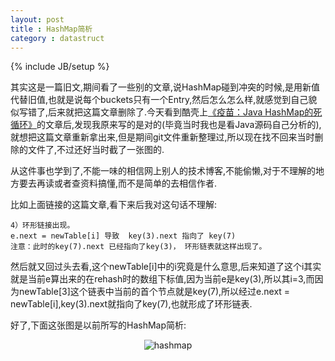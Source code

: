 ```yaml
---
layout: post
title : HashMap简析
category : datastruct
---
```

{% include JB/setup %}

其实这是一篇旧文,期间看了一些别的文章,说HashMap碰到冲突的时候,是用新值代替旧值,也就是说每个buckets只有一个Entry,然后怎么怎么样,就感觉到自己貌似写错了,后来就把这篇文章删除了.今天看到酷壳上[《疫苗：Java HashMap的死循环》](http://coolshell.cn/articles/9606.html)的文章后,发现我原来写的是对的(毕竟当时我也是看Java源码自己分析的),就想把这篇文章重新拿出来,但是期间git文件重新整理过,所以现在找不回来当时删除的文件了,不过还好当时截了一张图的.

从这件事也学到了,不能一味的相信网上别人的技术博客,不能偷懒,对于不理解的地方要去再读或者查资料搞懂,而不是简单的去相信作者.

比如上面链接的这篇文章,看下来后我对这句话不理解:

	4）环形链接出现。
	e.next = newTable[i] 导致  key(3).next 指向了 key(7)
	注意：此时的key(7).next 已经指向了key(3)， 环形链表就这样出现了。

然后就又回过头去看,这个newTable[i]中的i究竟是什么意思,后来知道了这个i其实就是当前e算出来的在rehash时的数组下标值,因为当前e是key(3),所以其i=3,而因为newTable[3]这个链表中当前的首个节点就是key(7),所以经过e.next = newTable[i],key(3).next就指向了key(7),也就形成了环形链表.

好了,下面这张图是以前所写的HashMap简析:

<center><img alt="hashmap" src="{{ ASSET_PATH }}hooligan/img/post/hashmap.png"/></center>

